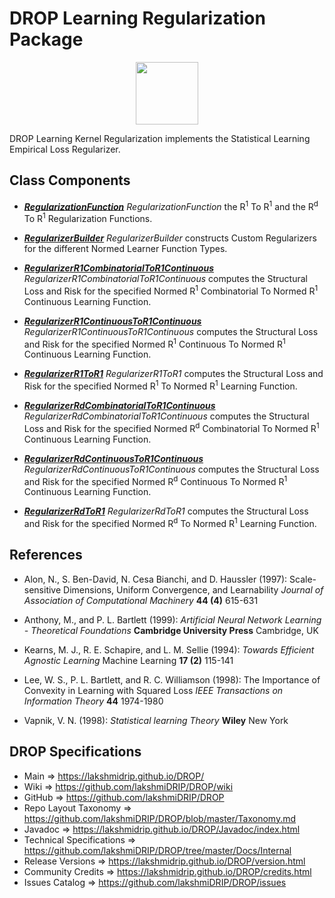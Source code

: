 # DROP Learning Regularization Package

<p align="center"><img src="https://github.com/lakshmiDRIP/DROP/blob/master/DRIP_Logo.gif?raw=true" width="100"></p>

DROP Learning Kernel Regularization implements the Statistical Learning Empirical Loss Regularizer.


## Class Components

 * [***RegularizationFunction***](https://github.com/lakshmiDRIP/DROP/tree/master/src/main/java/org/drip/learning/regularization/RegularizationFunction.java)
 <i>RegularizationFunction</i> the R<sup>1</sup> To R<sup>1</sup> and the R<sup>d</sup> To R<sup>1</sup>
 Regularization Functions.

 * [***RegularizerBuilder***](https://github.com/lakshmiDRIP/DROP/tree/master/src/main/java/org/drip/learning/regularization/RegularizerBuilder.java)
 <i>RegularizerBuilder</i> constructs Custom Regularizers for the different Normed Learner Function Types.

 * [***RegularizerR1CombinatorialToR1Continuous***](https://github.com/lakshmiDRIP/DROP/tree/master/src/main/java/org/drip/learning/regularization/RegularizerR1CombinatorialToR1Continuous.java)
 <i>RegularizerR1CombinatorialToR1Continuous</i> computes the Structural Loss and Risk for the specified
 Normed R<sup>1</sup> Combinatorial To Normed R<sup>1</sup> Continuous Learning Function.

 * [***RegularizerR1ContinuousToR1Continuous***](https://github.com/lakshmiDRIP/DROP/tree/master/src/main/java/org/drip/learning/regularization/RegularizerR1ContinuousToR1Continuous.java)
 <i>RegularizerR1ContinuousToR1Continuous</i> computes the Structural Loss and Risk for the specified
 Normed R<sup>1</sup> Continuous To Normed R<sup>1</sup> Continuous Learning Function.

 * [***RegularizerR1ToR1***](https://github.com/lakshmiDRIP/DROP/tree/master/src/main/java/org/drip/learning/regularization/RegularizerR1ToR1.java)
 <i>RegularizerR1ToR1</i> computes the Structural Loss and Risk for the specified Normed R<sup>1</sup> To
 Normed R<sup>1</sup> Learning Function.

 * [***RegularizerRdCombinatorialToR1Continuous***](https://github.com/lakshmiDRIP/DROP/tree/master/src/main/java/org/drip/learning/regularization/RegularizerRdCombinatorialToR1Continuous.java)
 <i>RegularizerRdCombinatorialToR1Continuous</i> computes the Structural Loss and Risk for the specified
 Normed R<sup>d</sup> Combinatorial To Normed R<sup>1</sup> Continuous Learning Function.

 * [***RegularizerRdContinuousToR1Continuous***](https://github.com/lakshmiDRIP/DROP/tree/master/src/main/java/org/drip/learning/regularization/RegularizerRdContinuousToR1Continuous.java)
 <i>RegularizerRdContinuousToR1Continuous</i> computes the Structural Loss and Risk for the specified
 Normed R<sup>d</sup> Continuous To Normed R<sup>1</sup> Continuous Learning Function.

 * [***RegularizerRdToR1***](https://github.com/lakshmiDRIP/DROP/tree/master/src/main/java/org/drip/learning/regularization/RegularizerRdToR1.java)
 <i>RegularizerRdToR1</i> computes the Structural Loss and Risk for the specified Normed R<sup>d</sup> To
 Normed R<sup>1</sup> Learning Function.


## References

 * Alon, N., S. Ben-David, N. Cesa Bianchi, and D. Haussler (1997): Scale-sensitive Dimensions, Uniform
 Convergence, and Learnability <i>Journal of Association of Computational Machinery</i> <b>44 (4)</b> 615-631

 * Anthony, M., and P. L. Bartlett (1999): <i>Artificial Neural Network Learning - Theoretical
 Foundations</i> <b>Cambridge University Press</b> Cambridge, UK

 * Kearns, M. J., R. E. Schapire, and L. M. Sellie (1994): <i>Towards Efficient Agnostic Learning</i> Machine
 Learning <b>17 (2)</b> 115-141

 * Lee, W. S., P. L. Bartlett, and R. C. Williamson (1998): The Importance of Convexity in Learning with
 Squared Loss <i>IEEE Transactions on Information Theory</i> <b>44</b> 1974-1980

 * Vapnik, V. N. (1998): <i>Statistical learning Theory</i> <b>Wiley</b> New York


## DROP Specifications

 * Main                     => https://lakshmidrip.github.io/DROP/
 * Wiki                     => https://github.com/lakshmiDRIP/DROP/wiki
 * GitHub                   => https://github.com/lakshmiDRIP/DROP
 * Repo Layout Taxonomy     => https://github.com/lakshmiDRIP/DROP/blob/master/Taxonomy.md
 * Javadoc                  => https://lakshmidrip.github.io/DROP/Javadoc/index.html
 * Technical Specifications => https://github.com/lakshmiDRIP/DROP/tree/master/Docs/Internal
 * Release Versions         => https://lakshmidrip.github.io/DROP/version.html
 * Community Credits        => https://lakshmidrip.github.io/DROP/credits.html
 * Issues Catalog           => https://github.com/lakshmiDRIP/DROP/issues
